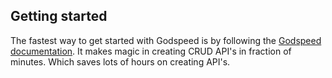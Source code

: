 ## Getting started
The fastest way to get started with Godspeed is by following the [Godspeed documentation](https://docs.mindgrep.com/).
It makes magic in creating CRUD API's in fraction of minutes. Which saves lots of hours on creating API's.